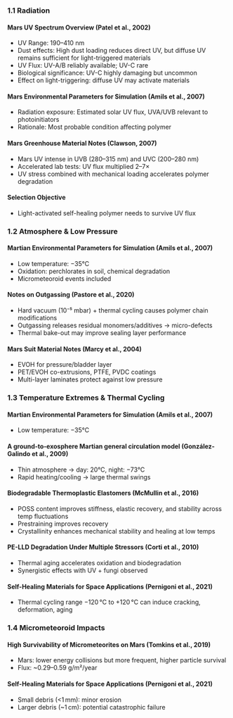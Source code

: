 ### 1.1 Radiation

#### Mars UV Spectrum Overview (Patel et al., 2002)
- UV Range: 190–410 nm
- Dust effects: High dust loading reduces direct UV, but diffuse UV remains sufficient for light-triggered materials
- UV Flux: UV-A/B reliably available; UV-C rare
- Biological significance: UV-C highly damaging but uncommon
- Effect on light-triggering: diffuse UV may activate materials

#### Mars Environmental Parameters for Simulation (Amils et al., 2007)
- Radiation exposure: Estimated solar UV flux, UVA/UVB relevant to photoinitiators
- Rationale: Most probable condition affecting polymer

#### Mars Greenhouse Material Notes (Clawson, 2007)
- Mars UV intense in UVB (280–315 nm) and UVC (200–280 nm)
- Accelerated lab tests: UV flux multiplied 2–7×
- UV stress combined with mechanical loading accelerates polymer degradation

#### Selection Objective
- Light-activated self-healing polymer needs to survive UV flux

### 1.2 Atmosphere & Low Pressure

#### Martian Environmental Parameters for Simulation (Amils et al., 2007)
- Low temperature: −35°C
- Oxidation: perchlorates in soil, chemical degradation
- Micrometeoroid events included

#### Notes on Outgassing (Pastore et al., 2020)
- Hard vacuum (10⁻⁵ mbar) + thermal cycling causes polymer chain modifications
- Outgassing releases residual monomers/additives → micro-defects
- Thermal bake-out may improve sealing layer performance

#### Mars Suit Material Notes (Marcy et al., 2004)
- EVOH for pressure/bladder layer
- PET/EVOH co-extrusions, PTFE, PVDC coatings
- Multi-layer laminates protect against low pressure

### 1.3 Temperature Extremes & Thermal Cycling

#### Martian Environmental Parameters for Simulation (Amils et al., 2007)
- Low temperature: −35°C

#### A ground‐to‐exosphere Martian general circulation model (González-Galindo et al., 2009)
- Thin atmosphere → day: 20°C, night: −73°C
- Rapid heating/cooling → large thermal swings

#### Biodegradable Thermoplastic Elastomers (McMullin et al., 2016)
- POSS content improves stiffness, elastic recovery, and stability across temp fluctuations
- Prestraining improves recovery
- Crystallinity enhances mechanical stability and healing at low temps

#### PE-LLD Degradation Under Multiple Stressors (Corti et al., 2010)
- Thermal aging accelerates oxidation and biodegradation
- Synergistic effects with UV + fungi observed

#### Self-Healing Materials for Space Applications (Pernigoni et al., 2021)
- Thermal cycling range −120 °C to +120 °C can induce cracking, deformation, aging

### 1.4 Micrometeoroid Impacts

#### High Survivability of Micrometeorites on Mars (Tomkins et al., 2019)
- Mars: lower energy collisions but more frequent, higher particle survival
- Flux: ~0.29–0.59 g/m²/year

#### Self-Healing Materials for Space Applications (Pernigoni et al., 2021)
- Small debris (<1 mm): minor erosion
- Larger debris (~1 cm): potential catastrophic failure
